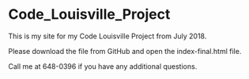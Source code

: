 # Code_Louisville_Project

This is my site for my Code Louisville Project from July 2018.

Please download the file from GitHub and open the index-final.html file.

Call me at 648-0396 if you have any additional questions.
